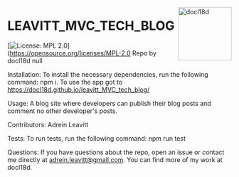 
  <a href="https://github.com/docl18d" style="float:right"><img src="https://avatars3.githubusercontent.com/u/68399114?v=4" alt="docl18d" title="docl18d" width="120" height="120"></a>
  # LEAVITT_MVC_TECH_BLOG
  [![License: MPL 2.0](https://img.shields.io/badge/License-MPL%202.0-brightgreen.svg)](https://opensource.org/licenses/MPL-2.0
  Repo by docl18d
  null
  
  Installation: To install the necessary dependencies, run the following command: npm i.  To use the app got to https://docl18d.github.io/leavitt_MVC_tech_blog/

  Usage:  A blog site where developers can publish their blog posts and comment no other developer's posts.
  
  Contributors: Adrein Leavitt
  
  Tests: To run tests, run the following command: npm run test
  
  Questions: If you have questions about the repo, open an issue or contact me directly at adrein.leavitt@gmail.com. You can find more of my work at docl18d.
  